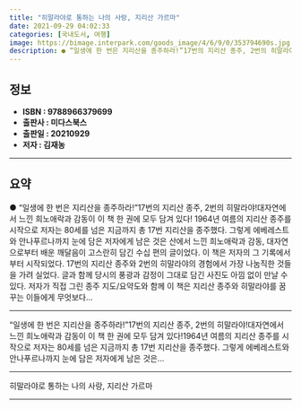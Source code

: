 ```yaml
---
title: "히말라야로 통하는 나의 사랑, 지리산 가르마"
date: 2021-09-29 04:02:33
categories: [국내도서, 여행]
image: https://bimage.interpark.com/goods_image/4/6/9/0/353794690s.jpg
description: ● “일생에 한 번은 지리산을 종주하라!”17번의 지리산 종주, 2번의 히말라야!대자연에서 느낀 희노애락과 감동이 이 책 한 권에 모두 담겨 있다! 1964년 여름의 지리산 종주를 시작으로 저자는 80세를 넘은 지금까지 총 17번 지리산을 종주했다. 그렇게 에베레스트와 안나푸르나까지
---
```


## **정보**

- **ISBN : 9788966379699**
- **출판사 : 미다스북스**
- **출판일 : 20210929**
- **저자 : 김재농**

------



## **요약**

●  “일생에 한 번은 지리산을 종주하라!”17번의 지리산 종주, 2번의 히말라야!대자연에서 느낀 희노애락과 감동이 이 책 한 권에 모두 담겨 있다! 1964년 여름의 지리산 종주를 시작으로 저자는 80세를 넘은 지금까지 총 17번 지리산을 종주했다. 그렇게 에베레스트와 안나푸르나까지 눈에 담은 저자에게 남은 것은 산에서 느낀 희노애락과 감동, 대자연으로부터 배운 깨달음이 고스란히 담긴 수십 편의 글이었다. 이 책은 저자의 그 기록에서부터 시작되었다. 17번의 지리산 종주와 2번의 히말라야의 경험에서 가장 나눔직한 것들을 가려 실었다. 글과 함께 당시의 풍광과 감정이 그대로 담긴 사진도 아낌 없이 만날 수 있다. 저자가 직접 그린 종주 지도/요약도와 함께 이 책은 지리산 종주와 히말라야를 꿈꾸는 이들에게 무엇보다...

------

“일생에 한 번은 지리산을 종주하라!”17번의 지리산 종주, 2번의 히말라야!대자연에서 느낀 희노애락과 감동이 이 책 한 권에 모두 담겨 있다!1964년 여름의 지리산 종주를 시작으로 저자는 80세를 넘은 지금까지 총 17번 지리산을 종주했다. 그렇게 에베레스트와 안나푸르나까지 눈에 담은 저자에게 남은 것은... 

------


히말라야로 통하는 나의 사랑, 지리산 가르마 

------


